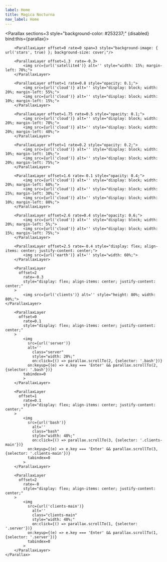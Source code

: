 ```yaml
---
label: Home
title: Magica Nocturna
nav_label: Home
---
```

<script>
	import { Parallax, ParallaxLayer} from 'svelte-parallax'
	
	let parallax;
	let disabled = window.matchMedia("(prefers-reduced-motion: reduce)").matches;
	
	const url = (name, wrap = false) => `${wrap ? 'url(' : ''}https://awv3node-homepage.surge.sh/build/assets/${name}.svg${wrap ? ')' : ''}`
</script>

<Parallax sections=3 style="background-color: #253237;" {disabled} bind:this={parallax}>
		<ParallaxLayer offset=1 rate=1 style="background-color: #87BCDE;" />
		<ParallaxLayer offset=2 rate=1 style="background-color: #87BCDE;" />
		
		<ParallaxLayer offset=0 rate=0 span=3 style="background-image: { url('stars', true) }; background-size: cover;"/>
	
		<ParallaxLayer offset=1.3  rate=-0.3>
			<img src={url('satellite4')} alt='' style="width: 15%; margin-left: 70%;">
		</ParallaxLayer>
		
		<ParallaxLayer offset=1 rate=0.8 style="opacity: 0.1;">
			<img src={url('cloud')} alt='' style="display: block; width: 20%; margin-left: 55%;">
			<img src={url('cloud')} alt='' style="display: block; width: 10%; margin-left: 15%;">
		</ParallaxLayer>
		  
		<ParallaxLayer offset=1.75 rate=0.5 style="opacity: 0.1;">
			<img src={url('cloud')} alt='' style="display: block; width: 20%; margin-left: 70%;">
			<img src={url('cloud')} alt='' style="display: block; width: 20%; margin-left: 40%;">
		</ParallaxLayer>
		
		<ParallaxLayer offset=1 rate=0.2 style="opacity: 0.2;">
			<img src={url('cloud')} alt='' style="display: block; width: 10%; margin-left: 10%;">
			<img src={url('cloud')} alt='' style="display: block; width: 20%; margin-left: 75%;">
		</ParallaxLayer>
		 
		<ParallaxLayer offset=1.6 rate=-0.1 style="opacity: 0.4;">
			<img src={url('cloud')} alt='' style="display: block; width: 20%; margin-left: 60%;">
			<img src={url('cloud')} alt='' style="display: block; width: 25%; margin-left: 30%;">
			<img src={url('cloud')} alt='' style="display: block; width: 10%; margin-left: 80%;">
		</ParallaxLayer>
		
		<ParallaxLayer offset=2.6 rate=0.4 style="opacity: 0.6;">
			<img src={url('cloud')} alt='' style="display: block; width: 20%; margin-left: 5%;">
			<img src={url('cloud')} alt='' style="display: block; width: 15%; margin-left: 75%;">
		</ParallaxLayer>
		
		<ParallaxLayer offset=2.5 rate=-0.4 style="display: flex; align-items: center; justify-content: center;">
			<img src={url('earth')} alt='' style="width: 60%;">
		</ParallaxLayer>

		<ParallaxLayer 
		  offset=2
			rate=-0.3
			style="display: flex; align-items: center; justify-content: center;"
		>
			<img src={url('clients')} alt='' style="height: 80%; width: 80%;">
	</ParallaxLayer>
		
		<ParallaxLayer 
		  offset=0 
			rate=0.1
			style="display: flex; align-items: center; justify-content: center;"
		>
			<img 
			  src={url('server')} 
			  alt='' 
				class="server" 
				style="width: 20%;" 
				on:click={() => parallax.scrollTo(2, {selector: '.bash'})}
			  on:keyup={(e) => e.key === 'Enter' && parallax.scrollTo(2, {selector: '.bash'})}
		    tabindex=0
			>
		</ParallaxLayer>
		
		<ParallaxLayer 
		  offset=1
			rate=0.1
			style="display: flex; align-items: center; justify-content: center;"
		>
			<img 
			  src={url('bash')} 
				alt=''
				class="bash"
				style="width: 40%;"  
				on:click={() => parallax.scrollTo(3, {selector: '.clients-main'})}
			  on:keyup={(e) => e.key === 'Enter' && parallax.scrollTo(3, {selector: '.clients-main'})} 
			  tabindex=0
			>
		</ParallaxLayer>
		
		<ParallaxLayer 
		  offset=2
			rate=-0
			style="display: flex; align-items: center; justify-content: center;"
		>
			<img 
			  src={url('clients-main')} 
				alt='' 
				class="clients-main" 
				style="width: 40%;" 
				on:click={() => parallax.scrollTo(1, {selector: '.server'})}
			  on:keyup={(e) => e.key === 'Enter' && parallax.scrollTo(1, {selector: '.server'})}
			  tabindex=0
			>
		</ParallaxLayer>
	</Parallax>
	
<style>
	:global(body) {
		padding: 0;
	}
	.server, .bash, .clients-main {
		cursor: pointer;
	}
	img:focus {
		outline: 1px dotted gray;
	}
	img:focus:not(:focus-visible) {
		outline: none;
	}
	.server:focus-visible {
		outline: 2px dotted gray;
	}
	.bash:focus-visible {
		outline: 2px dotted red;
	}
	.clients-main:focus-visible {
		outline: 2px dotted blue;
	}
</style>